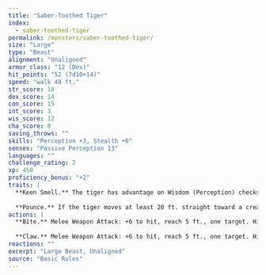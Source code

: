 ```yaml
---
title: "Saber-Toothed Tiger"
index:
  - saber-toothed-tiger
permalink: /monsters/saber-toothed-tiger/
size: "Large"
type: "Beast"
alignment: "Unaligned"
armor_class: "12 (Dex)"
hit_points: "52 (7d10+14)"
speed: "walk 40 ft."
str_score: 18
dex_score: 14
con_score: 15
int_score: 3
wis_score: 12
cha_score: 8
saving_throws: ""
skills: "Perception +3, Stealth +6"
senses: "Passive Perception 13"
languages: ""
challenge_rating: 2
xp: 450
proficiency_bonus: "+2"
traits: |
  **Keen Smell.** The tiger has advantage on Wisdom (Perception) checks that rely on smell.
  
  **Pounce.** If the tiger moves at least 20 ft. straight toward a creature and then hits it with a claw attack on the same turn, that target must succeed on a DC 14 Strength saving throw or be knocked prone. If the target is prone, the tiger can make one bite attack against it as a bonus action.
actions: |
  **Bite.** Melee Weapon Attack: +6 to hit, reach 5 ft., one target. Hit: 10 (1d10 + 5) piercing damage.
  
  **Claw.** Melee Weapon Attack: +6 to hit, reach 5 ft., one target. Hit: 12 (2d6 + 5) slashing damage.
reactions: ""
excerpt: "Large Beast, Unaligned"
source: "Basic Rules"
---
```

